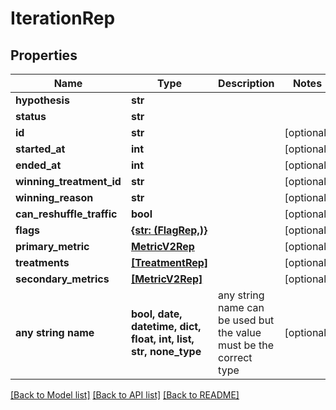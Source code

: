 # IterationRep


## Properties
Name | Type | Description | Notes
------------ | ------------- | ------------- | -------------
**hypothesis** | **str** |  | 
**status** | **str** |  | 
**id** | **str** |  | [optional] 
**started_at** | **int** |  | [optional] 
**ended_at** | **int** |  | [optional] 
**winning_treatment_id** | **str** |  | [optional] 
**winning_reason** | **str** |  | [optional] 
**can_reshuffle_traffic** | **bool** |  | [optional] 
**flags** | [**{str: (FlagRep,)}**](FlagRep.md) |  | [optional] 
**primary_metric** | [**MetricV2Rep**](MetricV2Rep.md) |  | [optional] 
**treatments** | [**[TreatmentRep]**](TreatmentRep.md) |  | [optional] 
**secondary_metrics** | [**[MetricV2Rep]**](MetricV2Rep.md) |  | [optional] 
**any string name** | **bool, date, datetime, dict, float, int, list, str, none_type** | any string name can be used but the value must be the correct type | [optional]

[[Back to Model list]](../README.md#documentation-for-models) [[Back to API list]](../README.md#documentation-for-api-endpoints) [[Back to README]](../README.md)


